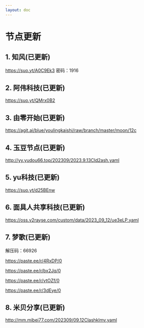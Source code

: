 ```yaml
---
layout: doc
---
```

# 节点更新

## 1. 知风(已更新)

https://suo.yt/A0C9Ek3 密码：1916

## 2. 阿伟科技(已更新)

https://suo.yt/QMrx0B2

## 3. 由零开始(已更新)

https://agit.ai/blue/youlingkaishi/raw/branch/master/moon/12c

## 4. 玉豆节点(已更新)

http://yy.yudou66.top/202309/2023.9.13Cld2ash.yaml

## 5. yu科技(已更新)

https://suo.yt/d25BEnw

## 6. 面具人共享科技(已更新)

https://oss.v2rayse.com/custom/data/2023_09_12/ue3eLP.yaml

## 7. 梦歌(已更新)

解压码：66926

https://paste.ee/r/4RxDP/0

https://paste.ee/r/bx2Jq/0

https://paste.ee/r/vtOZf/0

https://paste.ee/r/3dEye/0

## 8. 米贝分享(已更新)

http://mm.mibei77.com/202309/09.12Clashklmv.yaml
